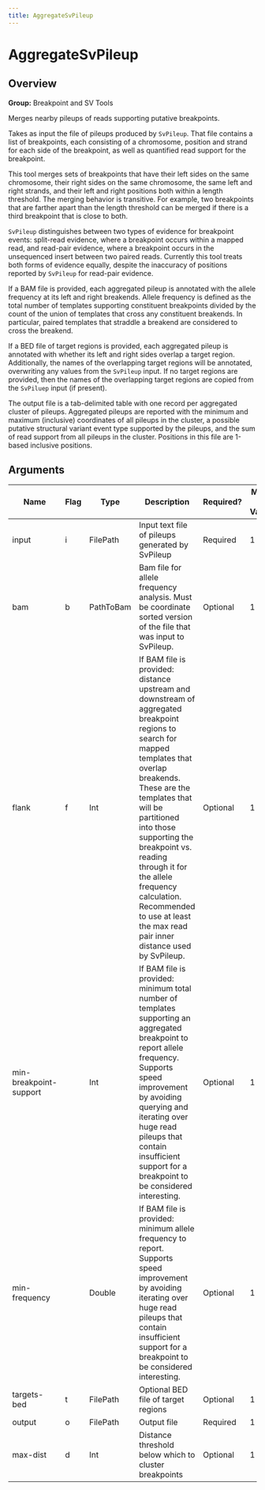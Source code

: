 ```yaml
---
title: AggregateSvPileup
---
```


# AggregateSvPileup

## Overview
**Group:** Breakpoint and SV Tools

Merges nearby pileups of reads supporting putative breakpoints.

Takes as input the file of pileups produced by `SvPileup`. That file contains a list of breakpoints, each
consisting of a chromosome, position and strand for each side of the breakpoint, as well as quantified read support
for the breakpoint.

This tool merges sets of breakpoints that have their left sides on the same chromosome, their right sides on the
same chromosome, the same left and right strands, and their left and right positions both within a length
threshold. The merging behavior is transitive. For example, two breakpoints that are farther apart than the length
threshold can be merged if there is a third breakpoint that is close to both.

`SvPileup` distinguishes between two types of evidence for breakpoint events: split-read evidence, where a
breakpoint occurs within a mapped read, and read-pair evidence, where a breakpoint occurs in the unsequenced
insert between two paired reads. Currently this tool treats both forms of evidence equally, despite the
inaccuracy of positions reported by `SvPileup` for read-pair evidence.

If a BAM file is provided, each aggregated pileup is annotated with the allele frequency at its left and right
breakends. Allele frequency is defined as the total number of templates supporting constituent breakpoints divided
by the count of the union of templates that cross any constituent breakends. In particular, paired templates that
straddle a breakend are considered to cross the breakend.

If a BED file of target regions is provided, each aggregated pileup is annotated with whether its left and
right sides overlap a target region.  Additionally, the names of the overlapping target regions will be
annotated, overwriting any values from the `SvPileup` input.  If no target regions are provided, then the names
of the overlapping target regions are copied from the `SvPiluep` input (if present).

The output file is a tab-delimited table with one record per aggregated cluster of pileups. Aggregated
pileups are reported with the minimum and maximum (inclusive) coordinates of all pileups in the cluster, a
possible putative structural variant event type supported by the pileups, and the sum of read support from all
pileups in the cluster. Positions in this file are 1-based inclusive positions.

## Arguments

|Name|Flag|Type|Description|Required?|Max # of Values|Default Value(s)|
|----|----|----|-----------|---------|---------------|----------------|
|input|i|FilePath|Input text file of pileups generated by SvPileup|Required|1||
|bam|b|PathToBam|Bam file for allele frequency analysis. Must be coordinate sorted version of the file that was input to SvPileup.|Optional|1||
|flank|f|Int|If BAM file is provided: distance upstream and downstream of aggregated breakpoint regions to search for mapped templates that overlap breakends. These are the templates that will be partitioned into those supporting the breakpoint vs. reading through it for the allele frequency calculation. Recommended to use at least the max read pair inner distance used by SvPileup.|Optional|1|1000|
|min-breakpoint-support||Int|If BAM file is provided: minimum total number of templates supporting an aggregated breakpoint to report allele frequency. Supports speed improvement by avoiding querying and iterating over huge read pileups that contain insufficient support for a breakpoint to be considered interesting.|Optional|1|10|
|min-frequency||Double|If BAM file is provided: minimum allele frequency to report. Supports speed improvement by avoiding iterating over huge read pileups that contain insufficient support for a breakpoint to be considered interesting.|Optional|1|0.001|
|targets-bed|t|FilePath|Optional BED file of target regions|Optional|1||
|output|o|FilePath|Output file|Required|1||
|max-dist|d|Int|Distance threshold below which to cluster breakpoints|Optional|1|10|

